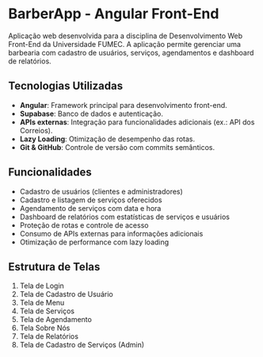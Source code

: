 # BarberApp - Angular Front-End

Aplicação web desenvolvida para a disciplina de Desenvolvimento Web Front-End da Universidade FUMEC. A aplicação permite gerenciar uma barbearia com cadastro de usuários, serviços, agendamentos e dashboard de relatórios.

## Tecnologias Utilizadas

- **Angular**: Framework principal para desenvolvimento front-end.
- **Supabase**: Banco de dados e autenticação.
- **APIs externas**: Integração para funcionalidades adicionais (ex.: API dos Correios).
- **Lazy Loading**: Otimização de desempenho das rotas.
- **Git & GitHub**: Controle de versão com commits semânticos.

## Funcionalidades

- Cadastro de usuários (clientes e administradores)
- Cadastro e listagem de serviços oferecidos
- Agendamento de serviços com data e hora
- Dashboard de relatórios com estatísticas de serviços e usuários
- Proteção de rotas e controle de acesso
- Consumo de APIs externas para informações adicionais
- Otimização de performance com lazy loading

## Estrutura de Telas

1. Tela de Login
2. Tela de Cadastro de Usuário
3. Tela de Menu
4. Tela de Serviços
5. Tela de Agendamento
6. Tela Sobre Nós
7. Tela de Relatórios
8. Tela de Cadastro de Serviços (Admin)

